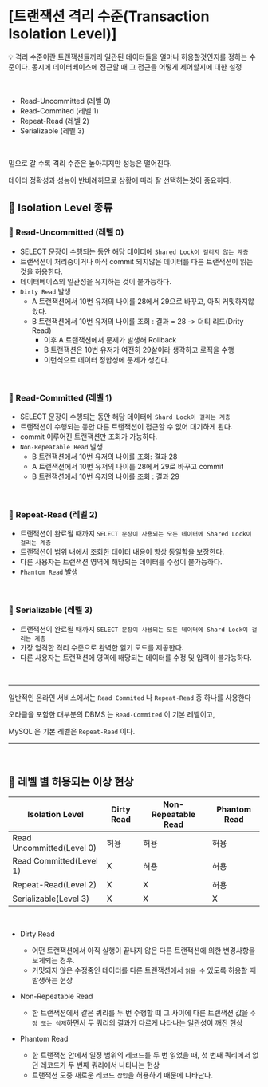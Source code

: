 # [트랜잭션 격리 수준(Transaction Isolation Level)]

<aside>
💡 격리 수준이란 트랜잭션들끼리 일관된 데이터들을 얼마나 허용할것인지를 정하는 수준이다. 동시에 데이터베이스에 접근할 때 그 접근을 어떻게 제어할지에 대한 설정

</aside>

<br>
<br>

- Read-Uncommitted (레벨 0)
- Read-Commited (레벨 1)
- Repeat-Read (레벨 2)
- Serializable (레벨 3)
<br>

밑으로 갈 수록 격리 수준은 높아지지만 성능은 떨어진다.

데이터 정확성과 성능이 반비례하므로 상황에 따라 잘 선택하는것이 중요하다.

## 📗 Isolation Level 종류

### 🔸 Read-Uncommitted (레벨 0)

- SELECT 문장이 수행되는 동안 해당 데이터에 `Shared Lock이 걸리지 않는 계층`
- 트랜잭션이 처리중이거나 아직 commit 되지않은 데이터를 다른 트랜잭션이 읽는 것을 허용한다.
- 데이터베이스의 일관성을 유지하는 것이 불가능하다.
- `Dirty Read` 발생
    - A 트랜잭션에서 10번 유저의 나이를 28에서 29으로 바꾸고, 아직 커밋하지않았다.
    - B 트랜잭션에서 10번 유저의 나이를 조회 : 결과 = 28 -> 더티 리드(Drity Read)
        - 이후 A 트랜잭션에서 문제가 발생해 Rollback
        - B 트랜잭션은 10번 유저가 여전히 29살이라 생각하고 로직을 수행
        - 이런식으로 데이터 정합성에 문제가 생긴다.
        
<br>

### 🔸 Read-Committed (레벨 1)

- SELECT 문장이 수행되는 동안 해당 데이터에 `Shard Lock이 걸리는 계층`
- 트랜잭션이 수행되는 동안 다른 트랜잭션이 접근할 수 없어 대기하게 된다.
- commit 이루어진 트랜잭션만 조회가 가능하다.
- `Non-Repeatable Read` 발생
    - B 트랜잭션에서 10번 유저의 나이를 조회: 결과 28
    - A 트랜잭션에서 10번 유저의 나이를 28에서 29로 바꾸고 commit
    - B 트랜잭션에서 10번 유저의 나이를 조회 : 결과 29
 <br>
 

### 🔸 Repeat-Read (레벨 2)

- 트랜잭션이 완료될 때까지 `SELECT 문장이 사용되는 모든 데이터에 Shared Lock이 걸리는 계층`
- 트랜잭션이 범위 내에서 조회한 데이터 내용이 항상 동일함을 보장한다.
- 다른 사용자는 트랜잭션 영역에 해당되는 데이터를 수정이 불가능하다.
- `Phantom Read` 발생
<br>

### 🔸 Serializable (레벨 3)

- 트랜잭션이 완료될 때까지 `SELECT 문장이 사용되는 모든 데이터에 Shard Lock이 걸리는 계층`
- 가장 엄격한 격리 수준으로 완벽한 읽기 모드를 제공한다.
- 다른 사용자는 트랜잭션에 영역에 해당되는 데이터를 수정 및 입력이 불가능하다.
<br>

---

일반적인 온라인 서비스에서는 `Read Commited` 나 `Repeat-Read` 중 하나를 사용한다

오라클을 포함한 대부분의 DBMS 는 `Read-Commited` 이 기본 레벨이고,

MySQL 은 기본 레벨은 `Repeat-Read` 이다.

---
<br>

## 📙 레벨 별 허용되는 이상 현상

| Isolation Level | Dirty Read | Non-Repeatable Read | Phantom Read |
| --- | --- | --- | --- |
| Read Uncommitted(Level 0) | 허용 | 허용 | 허용 |
| Read Committed(Level 1) | X | 허용 | 허용 |
| Repeat-Read(Level 2) | X | X | 허용 |
| Serializable(Level 3) | X | X | X |
<br>

- Dirty Read
    - 어떤 트랜잭션에서 아직 실행이 끝나지 않은 다른 트랜잭션에 의한 변경사항을 보게되는 경우.
    - 커밋되지 않은 수정중인 데이터를 다른 트랜잭션에서 `읽을 수` 있도록 허용할 때 발생하는 현상
    
- Non-Repeatable Read
    - 한 트랜잭션에서 같은 쿼리를 두 번 수행할 떄 그 사이에 다른 트랜잭션 값을 `수정 또는 삭제`하면서 두 쿼리의 결과가 다르게 나타나는 일관성이 깨진 현상
    
- Phantom Read
    - 한 트랜잭션 안에서 일정 범위의 레코드를 두 번 읽었을 때, 첫 번째 쿼리에서 없던 레코드가 두 번째 쿼리에서 나타나는 현상
    - 트랜잭션 도중 새로운 레코드 `삽입`을 허용하기 때문에 나타난다.
